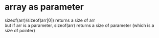 # array as parameter

sizeof(arr)/sizeof(arr[0]) returns a size of arr   
but if arr is a parameter, sizeof(arr) returns a size of parameter (which is a size of pointer)  
